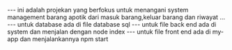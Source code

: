 --- ini adalah projekan yang berfokus untuk menangani system management barang apotik dari masuk barang,keluar barang dan riwayat ...
--- untuk database ada di file database sql
--- untuk file back end ada di system dan menjalan dengan node index
--- untuk file front end ada di my-app dan menjalankannya npm start
